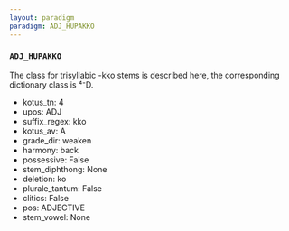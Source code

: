 ```yaml
---
layout: paradigm
paradigm: ADJ_HUPAKKO
---
```

### ` ADJ_HUPAKKO `

The class for trisyllabic -kko stems is described here, the corresponding dictionary class is ⁴⁻D. 
* kotus_tn: 4
* upos: ADJ
* suffix_regex: kko
* kotus_av: A
* grade_dir: weaken
* harmony: back
* possessive: False
* stem_diphthong: None
* deletion: ko
* plurale_tantum: False
* clitics: False
* pos: ADJECTIVE
* stem_vowel: None
